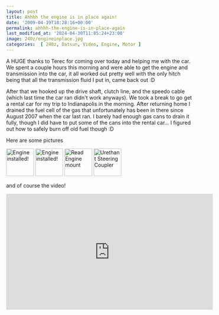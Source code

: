 ```yaml
---
layout: post
title: Ahhhh the engine is in place again!
date: '2009-04-19T18:28:16+00:00'
permalink: ahhhh-the-engine-is-in-place-again
last_modified_at: '2024-04-30T11:05:24+23:00'
image: 240z/engineinplace.jpg
categories:  [ 240z, Datsun, Video, Engine, Motor ]
---
```

A HUGE thanks to Terec for coming over today and helping me with the car. We spent a couple hours this morning and were able to get the engine and transmission into the car, it all worked out pretty well with the only hitch being that all the transmission fluid I put in, came back out :D

After that we hooked up the drive shaft, clutch line, and the speedo cable (which last time the car ran didn't work anyways). We took a break to go get a rental car for my trip to Indianapolis in the morning. After returning home I drained the fuel cell of the gas that unfortunately has been in there since August 2007 when the car last ran. I barely had enough gas cans to drain it fully, though I did have to put some of the cans into the rental car… I figured out how to safely burn off old fuel though :D

Here are some pictures

<a href="http://www.flickr.com/photos/chammond/3457414214/in/set-72157594465585463/"><img alt="Engine installed!" width="75" height="75" src="http://farm4.static.flickr.com/3513/3457414214_1b4bcfeb92_s.jpg" /></a> <a href="http://www.flickr.com/photos/chammond/3456593535/in/set-72157594465585463/"><img alt="Engine installed!" width="75" height="75" src="http://farm4.static.flickr.com/3567/3456593535_469212999b_s.jpg" /></a> <a href="http://www.flickr.com/photos/chammond/3456591593/in/set-72157594465585463/"><img alt="Read Engine mount" width="75" height="75" src="http://farm4.static.flickr.com/3663/3456591593_99c139e7f2_s.jpg" /></a> <a href="http://www.flickr.com/photos/chammond/3457408426/in/set-72157594465585463/"><img alt="Urethant Steering Coupler " width="75" height="75" src="http://farm4.static.flickr.com/3497/3457408426_fd3e737562_s.jpg" /></a>

and of course the video!

<iframe width="560" height="315" src="https://www.youtube.com/embed/vQ0aHUM22vY?si=LIiVIfDM6_PjYPml" title="YouTube video player" frameborder="0" allow="accelerometer; autoplay; clipboard-write; encrypted-media; gyroscope; picture-in-picture; web-share" referrerpolicy="strict-origin-when-cross-origin" allowfullscreen></iframe>